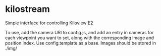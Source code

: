 # kilostream
Simple interface for controlling Kiloview E2

To use, add the camera URI to config.js, and add an entry in cameras for each viewpoint you want to set, along with the corresponding image and position index. Use config.template as a base. Images should be stored in ./img/